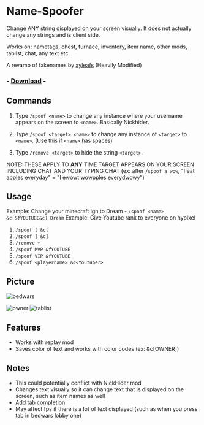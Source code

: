 # Name-Spoofer

Change ANY string displayed on your screen visually. It does not actually change any strings and is client side.

Works on: nametags, chest, furnace, inventory, item name, other mods, tablist, chat, any text etc.

A revamp of fakenames by [ayleafs](https://github.com/ayleafs/fake-names) (Heavily Modified)

### - [Download](https://github.com/TheExploration/Name-Spoofer/releases/download/1.1/name-spoofer-1.1.jar) -


## Commands
1. Type `/spoof <name>` to change any instance where your username appears on the screen to `<name>`. Basically Nickhider.

2. Type `/spoof <target> <name>` to change any instance of `<target>` to `<name>`. (Use this if `<name>` has spaces)

3. Type `/remove <target>` to hide the string `<target>`.

NOTE: THESE APPLY TO **ANY** TIME TARGET APPEARS ON YOUR SCREEN INCLUDING CHAT AND YOUR TYPING CHAT (ex: after `/spoof a wow`, "I eat apples everyday" = "I ewowt wowpples everydwowy")

## Usage
Example: Change your minecraft ign to Dream - `/spoof <name> &c[&fYOUTUBE&c] Dream`
Example: Give Youtube rank to everyone on hypixel
1. `/spoof [ &c[`
2. `/spoof ] &c]`
3. `/remove +`
4. `/spoof MVP &fYOUTUBE`
5. `/spoof VIP &fYOUTUBE`
6. `/spoof <playername> &c<Youtuber>`

## Picture
![bedwars](https://github.com/TheExploration/Name-Spoofer/blob/main/demo/bedwar.png)

![owner](https://github.com/TheExploration/Name-Spoofer/blob/main/demo/bridgeowner.png)
![tablist](https://github.com/TheExploration/Name-Spoofer/blob/main/demo/tablistspoof.png)

## Features
- Works with replay mod
- Saves color of text and works with color codes (ex: &c[OWNER])

## Notes
- This could potentially conflict with NickHider mod
- Changes text visually so it can change text that is displayed on the screen, such as item names as well
- Add tab completion
- May affect fps if there is a lot of text displayed (such as when you press tab in bedwars lobby one)

